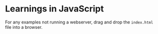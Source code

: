 # Learnings in JavaScript

For any examples not running a webserver, drag and drop the `index.html` file into a browser.